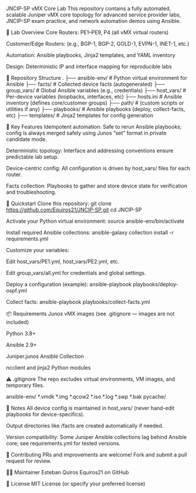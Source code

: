 JNCIP-SP vMX Core Lab
This repository contains a fully automated, scalable Juniper vMX core topology for advanced service provider labs, JNCIP-SP exam practice, and network automation demos using Ansible.

🚀 Lab Overview
Core Routers: PE1–PE9, P4 (all vMX virtual routers)

Customer/Edge Routers: (e.g., BGP-1, BGP-2, GOLD-1, EVPN-1, INET-1, etc.)

Automation: Ansible playbooks, Jinja2 templates, and YAML inventory

Design: Deterministic IP and interface mapping for reproducible labs

📂 Repository Structure
.
├── ansible-env/ # Python virtual environment for Ansible
├── facts/ # Collected device facts (autogenerated)
├── group_vars/ # Global Ansible variables (e.g., credentials)
├── host_vars/ # Per-device variables (loopbacks, interfaces, etc)
├── hosts.ini # Ansible inventory (defines core/customer groups)
├── path/ # (custom scripts or utilities if any)
├── playbooks/ # Ansible playbooks (deploy, collect-facts, etc)
├── templates/ # Jinja2 templates for config generation

🧠 Key Features
Idempotent automation: Safe to rerun Ansible playbooks; config is always merged safely using Junos “set” format in private candidate mode.

Deterministic topology: Interface and addressing conventions ensure predictable lab setup.

Device-centric config: All configuration is driven by host_vars/ files for each router.

Facts collection: Playbooks to gather and store device state for verification and troubleshooting.

🔧 Quickstart
Clone this repository:
git clone https://github.com/Equiros21/JNCIP-SP.git
cd JNCIP-SP

Activate your Python virtual environment:
source ansible-env/bin/activate

Install required Ansible collections:
ansible-galaxy collection install -r requirements.yml

Customize your variables:

Edit host_vars/PE1.yml, host_vars/PE2.yml, etc.

Edit group_vars/all.yml for credentials and global settings.

Deploy a configuration (example):
ansible-playbook playbooks/deploy-ospf.yml

Collect facts:
ansible-playbook playbooks/collect-facts.yml

📦 Requirements
Junos vMX images (see .gitignore — images are not included)

Python 3.8+

Ansible 2.9+

Juniper.junos Ansible Collection

ncclient and jinja2 Python modules

⚠️ .gitignore
The repo excludes virtual environments, VM images, and temporary files.

ansible-env/
*.vmdk
*.img
*.qcow2
*.iso
*.log
*.swp
*.bak
pycache/

📝 Notes
All device config is maintained in host_vars/ (never hand-edit playbooks for device-specifics).

Output directories like /facts are created automatically if needed.

Version compatibility: Some Juniper Ansible collections lag behind Ansible core; see requirements.yml for tested versions.

🤝 Contributing
PRs and improvements are welcome! Fork and submit a pull request for review.

👨‍💻 Maintainer
Esteban Quiros
Equiros21 on GitHub

📄 License
MIT License (or specify your preferred license)
